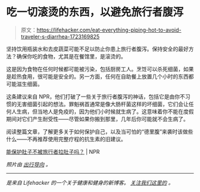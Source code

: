 # 吃一切滚烫的东西，以避免旅行者腹泻

> 原文：<https://lifehacker.com/eat-everything-piping-hot-to-avoid-traveler-s-diarrhea-1723169825>

坚持饮用瓶装水和去皮蔬菜可能不足以防止你患上旅行者腹泻。保持安全的最好方法？确保你吃的食物，尤其是在餐馆里，是滚烫的。



这是因为食物在任何时候都可能被污染，包括厨房工人。烹饪可以杀死细菌，如果是趁热食用，很可能是安全的。另一方面，任何在自助餐上放置几个小时的东西都可能滋生细菌。

这条建议来自 NPR，他们打破了一些关于旅行者腹泻的神话，包括它是由你不习惯的无害细菌引起的想法。罪魁祸首通常是像大肠杆菌这样的坏细菌，它们会让任何人生病，但当地人是免疫的，因为他们小时候就生病了。这意味着你不能在度假期间对它们产生耐受性——尽管如果你搬到那里，几年后你可能就不会生病了。

阅读整篇文章，了解更多关于如何保护自己，以及当可怕的“德里腹”来袭时该做些什么——不再推荐使用完整疗程的抗生素的旧建议。

[能保护肚子不被旅行者拉肚子吗？](http://www.npr.org/sections/goatsandsoda/2015/08/06/429356591/can-you-protect-your-tummy-from-travelers-diarrhea) | NPR

*照片由* [*出行导向*](https://www.flickr.com/photos/traveloriented/11251558963/) *。*

* * *

[](http://vitals.lifehacker.com/)**是来自 Lifehacker 的一个关于健康和健身的新博客。* [*关注我们这里的*](https://twitter.com/VitalsLH) *。**